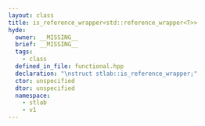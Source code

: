 ```yaml
---
layout: class
title: is_reference_wrapper<std::reference_wrapper<T>>
hyde:
  owner: __MISSING__
  brief: __MISSING__
  tags:
    - class
  defined_in_file: functional.hpp
  declaration: "\nstruct stlab::is_reference_wrapper;"
  ctor: unspecified
  dtor: unspecified
  namespace:
    - stlab
    - v1
---
```


